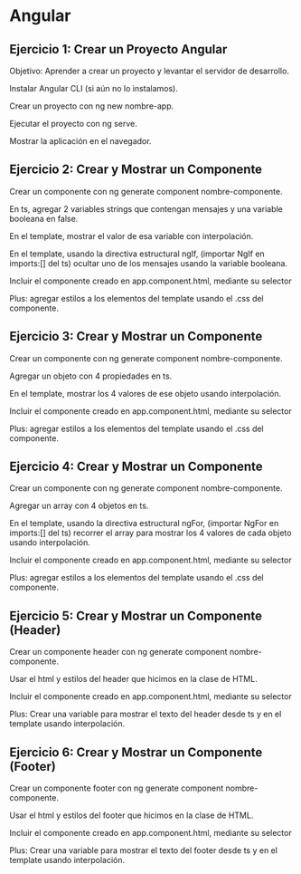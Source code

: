 # Angular

## Ejercicio 1: Crear un Proyecto Angular

Objetivo: Aprender a crear un proyecto y levantar el servidor de desarrollo.

Instalar Angular CLI (si aún no lo instalamos).

Crear un proyecto con ng new nombre-app.

Ejecutar el proyecto con ng serve.

Mostrar la aplicación en el navegador.

## Ejercicio 2: Crear y Mostrar un Componente

Crear un componente con ng generate component nombre-componente.

En ts, agregar 2 variables strings que contengan mensajes y una variable booleana en false.

En el template, mostrar el valor de esa variable con interpolación.

En el template, usando la directiva estructural ngIf, (importar NgIf en imports:[] del ts) ocultar uno de los mensajes usando la variable booleana.

Incluir el componente creado en app.component.html, mediante su selector <app-nombre-componente></app-nombre-componente>

Plus: agregar estilos a los elementos del template usando el .css del componente.

## Ejercicio 3: Crear y Mostrar un Componente

Crear un componente con ng generate component nombre-componente.

Agregar un objeto con 4 propiedades en ts.

En el template, mostrar los 4 valores de ese objeto usando interpolación.

Incluir el componente creado en app.component.html, mediante su selector <app-nombre-componente></app-nombre-componente>

Plus: agregar estilos a los elementos del template usando el .css del componente.

## Ejercicio 4: Crear y Mostrar un Componente

Crear un componente con ng generate component nombre-componente.

Agregar un array con 4 objetos en ts.

En el template, usando la directiva estructural ngFor, (importar NgFor en imports:[] del ts) recorrer el array para mostrar los 4 valores de cada objeto usando interpolación.

Incluir el componente creado en app.component.html, mediante su selector <app-nombre-componente></app-nombre-componente>

Plus: agregar estilos a los elementos del template usando el .css del componente.

## Ejercicio 5: Crear y Mostrar un Componente (Header)

Crear un componente header con ng generate component nombre-componente.

Usar el html y estilos del header que hicimos en la clase de HTML.

Incluir el componente creado en app.component.html, mediante su selector <app-nombre-componente></app-nombre-componente>

Plus: Crear una variable para mostrar el texto del header desde ts y en el template usando interpolación.

## Ejercicio 6: Crear y Mostrar un Componente (Footer)

Crear un componente footer con ng generate component nombre-componente.

Usar el html y estilos del footer que hicimos en la clase de HTML.

Incluir el componente creado en app.component.html, mediante su selector <app-nombre-componente></app-nombre-componente>

Plus: Crear una variable para mostrar el texto del footer desde ts y en el template usando interpolación.
